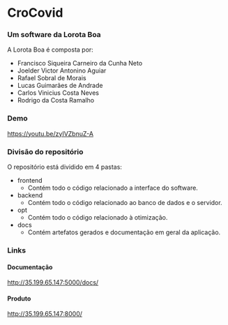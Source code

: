 # CroCovid

### Um software da Lorota Boa
A Lorota Boa é composta por:

 - Francisco Siqueira Carneiro da Cunha Neto
 - Joelder Victor Antonino Aguiar
 - Rafael Sobral de Morais
 - Lucas Guimarães de Andrade
 - Carlos Vinicius Costa Neves
 - Rodrigo da Costa Ramalho

### Demo
https://youtu.be/zyIVZbnuZ-A

### Divisão do repositório
O repositório está dividido em 4 pastas:
- frontend
	- Contém todo o código relacionado a interface do software.
-  backend
	- Contém todo o código relacionado ao banco de dados e o servidor.
- opt
	- Contém todo o código relacionado à otimização.
- docs
	- Contém artefatos gerados e documentação em geral da aplicação.

### Links

#### Documentação
http://35.199.65.147:5000/docs/

#### Produto
http://35.199.65.147:8000/
